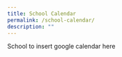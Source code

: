 ```yaml
---
title: School Calendar
permalink: /school-calendar/
description: ""
---
```

School to insert google calendar here